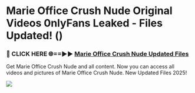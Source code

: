# Marie Office Crush Nude Original Videos 0nlyFans Leaked - Files Updated! ()

<h3>🔴 CLICK HERE 🌐==►► <a href="https://tinyurl.com/2p9ay9w9" rel="nofollow">Marie Office Crush Nude Updated Files</a></h3>

Get Marie Office Crush Nude and all content. Now you can access all videos and pictures of Marie Office Crush Nude. New Updated Files 2025!

[![](https://i.imgur.com/KQgVmj3.gif)](https://tinyurl.com/2p9ay9w9)
